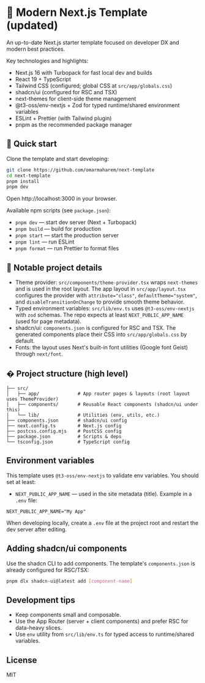 # 🚀 Modern Next.js Template (updated)

An up-to-date Next.js starter template focused on developer DX and modern best practices.

Key technologies and highlights:

- Next.js 16 with Turbopack for fast local dev and builds
- React 19 + TypeScript
- Tailwind CSS (configured; global CSS at `src/app/globals.css`)
- shadcn/ui (configured for RSC and TSX)
- next-themes for client-side theme management
- @t3-oss/env-nextjs + Zod for typed runtime/shared environment variables
- ESLint + Prettier (with Tailwind plugin)
- pnpm as the recommended package manager

## 🎯 Quick start

Clone the template and start developing:

```bash
git clone https://github.com/omarmaharem/next-template
cd next-template
pnpm install
pnpm dev
```

Open http://localhost:3000 in your browser.

Available npm scripts (see `package.json`):

- `pnpm dev` — start dev server (Next + Turbopack)
- `pnpm build` — build for production
- `pnpm start` — start the production server
- `pnpm lint` — run ESLint
- `pnpm format` — run Prettier to format files

## 🧩 Notable project details

- Theme provider: `src/components/theme-provider.tsx` wraps `next-themes` and is used in the root layout. The app layout in `src/app/layout.tsx` configures the provider with `attribute="class"`, `defaultTheme="system"`, and `disableTransitionOnChange` to provide smooth theme behavior.
- Typed environment variables: `src/lib/env.ts` uses `@t3-oss/env-nextjs` with `zod` schemas. The repo expects at least `NEXT_PUBLIC_APP_NAME` (used for page metadata).
- shadcn/ui: `components.json` is configured for RSC and TSX. The generated components place their CSS into `src/app/globals.css` by default.
- Fonts: the layout uses Next's built-in font utilities (Google font Geist) through `next/font`.

## � Project structure (high level)

```
├── src/
│   ├── app/              # App router pages & layouts (root layout uses ThemeProvider)
│   ├── components/       # Reusable React components (shadcn/ui under this)
│   └── lib/              # Utilities (env, utils, etc.)
├── components.json       # shadcn/ui config
├── next.config.ts        # Next.js config
├── postcss.config.mjs    # PostCSS config
├── package.json          # Scripts & deps
└── tsconfig.json         # TypeScript config
```

## Environment variables

This template uses `@t3-oss/env-nextjs` to validate env variables. You should set at least:

- `NEXT_PUBLIC_APP_NAME` — used in the site metadata (title). Example in a `.env` file:

```env
NEXT_PUBLIC_APP_NAME="My App"
```

When developing locally, create a `.env` file at the project root and restart the dev server after editing.

## Adding shadcn/ui components

Use the shadcn CLI to add components. The template's `components.json` is already configured for RSC/TSX:

```bash
pnpm dlx shadcn-ui@latest add [component-name]
```

## Development tips

- Keep components small and composable.
- Use the App Router (server + client components) and prefer RSC for data-heavy slices.
- Use `env` utility from `src/lib/env.ts` for typed access to runtime/shared variables.

## License

MIT
